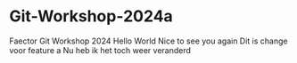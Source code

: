 
# Git-Workshop-2024a
Faector Git Workshop 2024
Hello World
Nice to see you again
Dit is change voor feature  a
Nu heb ik het toch weer veranderd

